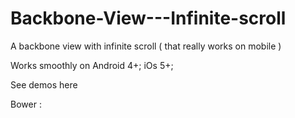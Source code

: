 Backbone-View---Infinite-scroll
===============================

A backbone view with infinite scroll ( that really works on mobile )

Works smoothly on Android 4+;
iOs 5+;


See demos here


Bower :
